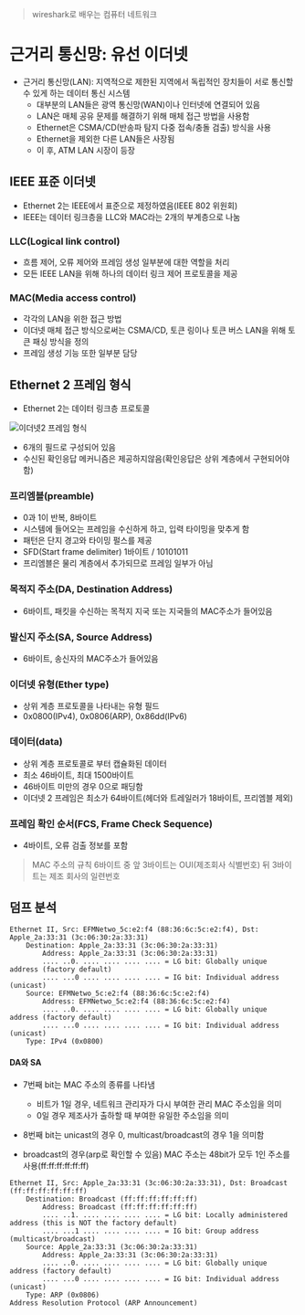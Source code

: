 > wireshark로 배우는 컴퓨터 네트워크

# 근거리 통신망: 유선 이더넷

- 근거리 통신망(LAN): 지역적으로 제한된 지역에서 독립적인 장치들이 서로 통신할 수 있게 하는 데이터 통신 시스템
    - 대부분의 LAN들은 광역 통신망(WAN)이나 인터넷에 연결되어 있음 
    - LAN은 매체 공유 문제를 해결하기 위해 매체 접근 방법을 사용함
    - Ethernet은 CSMA/CD(반송파 탐지 다중 접속/충돌 검출) 방식을 사용
    - Ethernet을 제외한 다른 LAN들은 사장됨
    - 이 후, ATM LAN 시장이 등장


## IEEE 표준 이더넷

- Ethernet 2는 IEEE에서 표준으로 제정하였음(IEEE 802 위원회)
- IEEE는 데이터 링크층을 LLC와 MAC라는 2개의 부계층으로 나눔

### LLC(Logical link control)
- 흐름 제어, 오류 제어와 프레임 생성 일부분에 대한 역할을 처리
- 모든 IEEE LAN을 위해 하나의 데이터 링크 제어 프로토콜을 제공

### MAC(Media access control)
- 각각의 LAN을 위한 접근 방법
- 이더넷 매체 접근 방식으로써는 CSMA/CD, 토큰 링이나 토큰 버스 LAN을 위해 토큰 패싱 방식을 정의
- 프레임 생성 기능 또한 일부분 담당


## Ethernet 2 프레임 형식

- Ethernet 2는 데이터 링크층 프로토콜

![이더넷2 프레임 형식](https://user-images.githubusercontent.com/81129309/250241907-1e8a7eed-4637-4210-b275-cbe64be040cf.png)

- 6개의 필드로 구성되어 있음
- 수신된 확인응답 메커니즘은 제공하지않음(확인응답은 상위 계층에서 구현되어야 함)

### 프리엠블(preamble)
- 0과 1이 반복, 8바이트
- 시스템에 들어오는 프레임을 수신하게 하고, 입력 타이밍을 맞추게 함
- 패턴은 단지 경고와 타이밍 펄스를 제공
- SFD(Start frame delimiter) 1바이트 / 10101011
- 프리엠블은 물리 계층에서 추가되므로 프레임 일부가 아님

### 목적지 주소(DA, Destination Address)
- 6바이트, 패킷을 수신하는 목적지 지국 또는 지국들의 MAC주소가 들어있음

### 발신지 주소(SA, Source Address)
- 6바이트, 송신자의 MAC주소가 들어있음

### 이더넷 유형(Ether type)
- 상위 계층 프로토콜을 나타내는 유형 필드
- 0x0800(IPv4), 0x0806(ARP), 0x86dd(IPv6)

### 데이터(data)
- 상위 계층 프로토콜로 부터 캡슐화된 데이터
- 최소 46바이트, 최대 1500바이트
- 46바이트 미만의 경우 0으로 패딩함
- 이더넷 2 프레임은 최소가 64바이트(헤더와 트레일러가 18바이트, 프리엠블 제외)

### 프레임 확인 순서(FCS, Frame Check Sequence)
- 4바이트, 오류 검출 정보를 포함


> MAC 주소의 규칙
> 6바이트 중 앞 3바이트는 OUI(제조회사 식별번호)
> 뒤 3바이트는 제조 회사의 일련번호


## 덤프 분석
``` 
Ethernet II, Src: EFMNetwo_5c:e2:f4 (88:36:6c:5c:e2:f4), Dst: Apple_2a:33:31 (3c:06:30:2a:33:31)
    Destination: Apple_2a:33:31 (3c:06:30:2a:33:31)
        Address: Apple_2a:33:31 (3c:06:30:2a:33:31)
        .... ..0. .... .... .... .... = LG bit: Globally unique address (factory default)
        .... ...0 .... .... .... .... = IG bit: Individual address (unicast) 
    Source: EFMNetwo_5c:e2:f4 (88:36:6c:5c:e2:f4)
        Address: EFMNetwo_5c:e2:f4 (88:36:6c:5c:e2:f4)
        .... ..0. .... .... .... .... = LG bit: Globally unique address (factory default)
        .... ...0 .... .... .... .... = IG bit: Individual address (unicast)
    Type: IPv4 (0x0800)

````

#### DA와 SA
-  7번째 bit는 MAC 주소의 종류를 나타냄
    - 비트가 1일 경우, 네트워크 관리자가 다시 부여한 관리 MAC 주소임을 의미
    - 0일 경우 제조사가 출하할 때 부여한 유일한 주소임을 의미

- 8번째 bit는 unicast의 경우 0, multicast/broadcast의 경우 1을 의미함

- broadcast의 경우(arp로 확인할 수 있음) MAC 주소는 48bit가 모두 1인 주소를 사용(ff:ff:ff:ff:ff:ff)

```
Ethernet II, Src: Apple_2a:33:31 (3c:06:30:2a:33:31), Dst: Broadcast (ff:ff:ff:ff:ff:ff)
    Destination: Broadcast (ff:ff:ff:ff:ff:ff)
        Address: Broadcast (ff:ff:ff:ff:ff:ff)
        .... ..1. .... .... .... .... = LG bit: Locally administered address (this is NOT the factory default)
        .... ...1 .... .... .... .... = IG bit: Group address (multicast/broadcast)
    Source: Apple_2a:33:31 (3c:06:30:2a:33:31)
        Address: Apple_2a:33:31 (3c:06:30:2a:33:31)
        .... ..0. .... .... .... .... = LG bit: Globally unique address (factory default)
        .... ...0 .... .... .... .... = IG bit: Individual address (unicast)
    Type: ARP (0x0806)
Address Resolution Protocol (ARP Announcement)

````